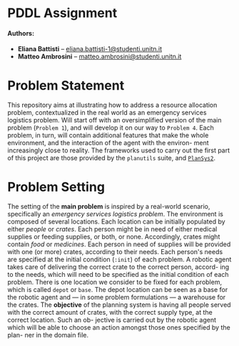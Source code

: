 # PDDL Assignment <!-- omit-in-toc -->

#### Authors: <!-- omit-in-toc -->
- **Eliana Battisti** – eliana.battisti-1@studenti.unitn.it
- **Matteo Ambrosini** – matteo.ambrosini@studenti.unitn.it


# Problem Statement

This repository aims at illustrating how to address a resource allocation problem, contextualized in the real world as an emergency services logistics problem.
Will start off with an oversimplified version of the main problem (`Problem 1`), and will develop it on our way to `Problem 4`. Each problem, in turn, will contain additional features that make the whole environment, and the interaction of the agent with the environ- ment increasingly close to reality.
The frameworks used to carry out the first part of this project are those provided by the `planutils` suite, and [`PlanSys2`](https://github.com/IntelligentRoboticsLabs/ros2_planning_system).


# Problem Setting

The setting of the **main problem** is inspired by a real-world scenario, specifically an *emergency services logistics problem*.
The environment is composed of several locations. Each location can be initially populated by either *people* or *crates*. Each person might be in need of either medical supplies or feeding supplies, or both, or none. Accordingly, crates might contain *food* or *medicines*. Each person in need of supplies will be provided with one (or more) crates, according to their needs. Each person's needs are specified at the initial condition (`:init`) of each problem. A robotic agent takes care of delivering the correct crate to the correct person, accord- ing to the needs, which will need to be specified as the initial condition of each problem. There is one location we consider to be fixed for each problem, which is called `depot` or `base`. The depot location can be seen as a base for the robotic agent and — in some problem formulations — a warehouse for the crates.
The **objective** of the planning system is having all people served with the correct amount of crates, with the correct supply type, at the correct location. Such an ob- jective is carried out by the robotic agent which will be able to choose an action amongst those ones specified by the plan- ner in the domain file.